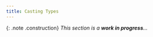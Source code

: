 ```yaml
---
title: Casting Types
---
```


{: .note .construction}
_This section is a **work in progress**..._

<div style="min-height: 800px"></div>
